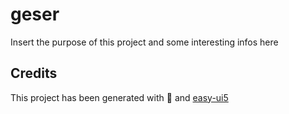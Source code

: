 # geser

Insert the purpose of this project and some interesting infos here

## Credits

This project has been generated with 💙 and [easy-ui5](https://github.com/SAP)
